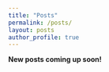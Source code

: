 ```yaml
---
title: "Posts"
permalink: /posts/
layout: posts
author_profile: true
---
```


<div class="notice--info" markdown="1">
  <strong>New posts coming up soon!</strong>
</div>

